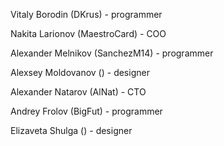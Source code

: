 Vitaly Borodin (DKrus) - programmer

Nakita Larionov (MaestroCard) - COO

Alexander Melnikov (SanchezM14) - programmer

Alexsey Moldovanov () - designer

Alexander Natarov (AlNat) - CTO

Andrey Frolov (BigFut) - programmer

Elizaveta Shulga () - designer

